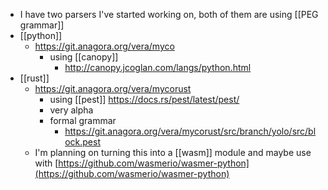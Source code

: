 - I have two parsers I've started working on, both of them are using [[PEG grammar]]
- [[python]]
	- https://git.anagora.org/vera/myco
		- using [[canopy]]
			- http://canopy.jcoglan.com/langs/python.html
- [[rust]]
	- https://git.anagora.org/vera/mycorust
		- using [[pest]] https://docs.rs/pest/latest/pest/
		- very alpha
		- formal grammar
			- https://git.anagora.org/vera/mycorust/src/branch/yolo/src/block.pest
	- I'm planning on turning this into a [[wasm]] module and maybe use with [https://github.com/wasmerio/wasmer-python](https://github.com/wasmerio/wasmer-python)